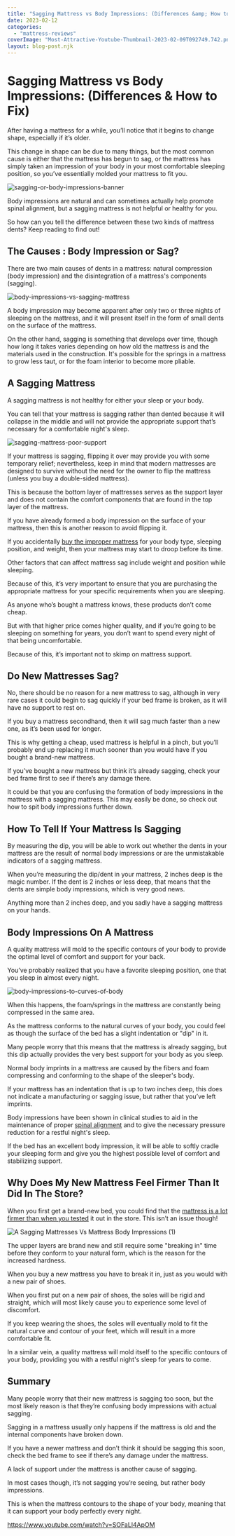 ```yaml
---
title: "Sagging Mattress vs Body Impressions: (Differences &amp; How to Fix)"
date: 2023-02-12
categories: 
  - "mattress-reviews"
coverImage: "Most-Attractive-Youtube-Thumbnail-2023-02-09T092749.742.png"
layout: blog-post.njk
---
```


# Sagging Mattress vs Body Impressions: (Differences & How to Fix)

After having a mattress for a while, you’ll notice that it begins to change shape, especially if it’s older.

This change in shape can be due to many things, but the most common cause is either that the mattress has begun to sag, or the mattress has simply taken an impression of your body in your most comfortable sleeping position, so you’ve essentially molded your mattress to fit you. 

![sagging-or-body-impressions-banner](/images/blog/Most-Attractive-Youtube-Thumbnail-2023-02-09T092749.742-1024x576.png)

Body impressions are natural and can sometimes actually help promote spinal alignment, but a sagging mattress is not helpful or healthy for you.

So how can you tell the difference between these two kinds of mattress dents? Keep reading to find out! 

## The Causes : Body Impression or Sag?

There are two main causes of dents in a mattress: natural compression (body impression) and the disintegration of a mattress's components (sagging). 

![body-impressions-vs-sagging-mattress](/images/blog/Add-a-heading-84-1024x819.png)

A body impression may become apparent after only two or three nights of sleeping on the mattress, and it will present itself in the form of small dents on the surface of the mattress.  

On the other hand, sagging is something that develops over time, though how long it takes varies depending on how old the mattress is and the materials used in the construction. It's possible for the springs in a mattress to grow less taut, or for the foam interior to become more pliable.

## **A Sagging Mattress**

A sagging mattress is not healthy for either your sleep or your body.

You can tell that your mattress is sagging rather than dented because it will collapse in the middle and will not provide the appropriate support that’s necessary for a comfortable night's sleep.

![sagging-mattress-poor-support](/images/blog/Add-a-heading-85-1024x230.png)

If your mattress is sagging, flipping it over may provide you with some temporary relief; nevertheless, keep in mind that modern mattresses are designed to survive without the need for the owner to flip the mattress (unless you buy a double-sided mattress).

This is because the bottom layer of mattresses serves as the support layer and does not contain the comfort components that are found in the top layer of the mattress.

If you have already formed a body impression on the surface of your mattress, then this is another reason to avoid flipping it. 

If you accidentally [buy the improper mattress](https://www.abedderworld.com/novilla-mattress-review.html/) for your body type, sleeping position, and weight, then your mattress may start to droop before its time.

Other factors that can affect mattress sag include weight and position while sleeping.

Because of this, it’s very important to ensure that you are purchasing the appropriate mattress for your specific requirements when you are sleeping. 

As anyone who’s bought a mattress knows, these products don’t come cheap.

But with that higher price comes higher quality, and if you’re going to be sleeping on something for years, you don’t want to spend every night of that being uncomfortable.

Because of this, it’s important not to skimp on mattress support. 

## **Do New Mattresses Sag?**

No, there should be no reason for a new mattress to sag, although in very rare cases it could begin to sag quickly if your bed frame is broken, as it will have no support to rest on. 

If you buy a mattress secondhand, then it will sag much faster than a new one, as it’s been used for longer.

This is why getting a cheap, used mattress is helpful in a pinch, but you’ll probably end up replacing it much sooner than you would have if you bought a brand-new mattress. 

If you’ve bought a new mattress but think it’s already sagging, check your bed frame first to see if there’s any damage there.

It could be that you are confusing the formation of body impressions in the mattress with a sagging mattress. This may easily be done, so check out how to spit body impressions further down. 

## **How To Tell If Your Mattress Is Sagging** 

By measuring the dip, you will be able to work out whether the dents in your mattress are the result of normal body impressions or are the unmistakable indicators of a sagging mattress. 

When you’re measuring the dip/dent in your mattress, 2 inches deep is the magic number. If the dent is 2 inches or less deep, that means that the dents are simple body impressions, which is very good news. 

Anything more than 2 inches deep, and you sadly have a sagging mattress on your hands.

## **Body Impressions On A Mattress** 

A quality mattress will mold to the specific contours of your body to provide the optimal level of comfort and support for your back. 

You’ve probably realized that you have a favorite sleeping position, one that you sleep in almost every night.

![body-impressions-to-curves-of-body](/images/blog/Add-a-heading-86-1-1024x370.png)

When this happens, the foam/springs in the mattress are constantly being compressed in the same area.

As the mattress conforms to the natural curves of your body, you could feel as though the surface of the bed has a slight indentation or "dip" in it.

Many people worry that this means that the mattress is already sagging, but this dip actually provides the very best support for your body as you sleep. 

Normal body imprints in a mattress are caused by the fibers and foam compressing and conforming to the shape of the sleeper's body.

If your mattress has an indentation that is up to two inches deep, this does not indicate a manufacturing or sagging issue, but rather that you’ve left imprints. 

Body impressions have been shown in clinical studies to aid in the maintenance of proper [spinal alignment](https://www.abedderworld.com/top-chiropractor-recommended-mattresses.html/) and to give the necessary pressure reduction for a restful night's sleep.

If the bed has an excellent body impression, it will be able to softly cradle your sleeping form and give you the highest possible level of comfort and stabilizing support.

## **Why Does My New Mattress Feel Firmer Than It Did In The Store?** 

When you first get a brand-new bed, you could find that the [mattress is a lot firmer than when you tested](https://www.abedderworld.com/vibe-mattress-review.html/) it out in the store. This isn’t an issue though!

![A Sagging Mattresses Vs Mattress Body Impressions (1)](/images/blog/A-Sagging-Mattresses-Vs-Mattress-Body-Impressions-1.jpg)

The upper layers are brand new and still require some "breaking in" time before they conform to your natural form, which is the reason for the increased hardness. 

When you buy a new mattress you have to break it in, just as you would with a new pair of shoes.

When you first put on a new pair of shoes, the soles will be rigid and straight, which will most likely cause you to experience some level of discomfort.

If you keep wearing the shoes, the soles will eventually mold to fit the natural curve and contour of your feet, which will result in a more comfortable fit.

In a similar vein, a quality mattress will mold itself to the specific contours of your body, providing you with a restful night's sleep for years to come. 

## **Summary** 

Many people worry that their new mattress is sagging too soon, but the most likely reason is that they’re confusing body impressions with actual sagging. 

Sagging in a mattress usually only happens if the mattress is old and the internal components have broken down.

If you have a newer mattress and don’t think it should be sagging this soon, check the bed frame to see if there’s any damage under the mattress.

A lack of support under the mattress is another cause of sagging. 

In most cases though, it’s not sagging you’re seeing, but rather body impressions.

This is when the mattress contours to the shape of your body, meaning that it can support your body perfectly every night.

https://www.youtube.com/watch?v=SOFaLl4ApOM
